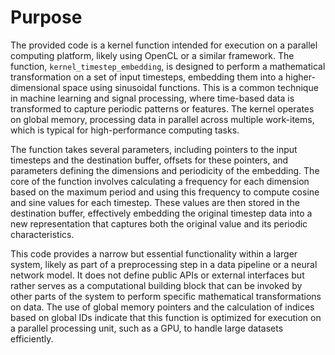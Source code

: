 # Purpose
The provided code is a kernel function intended for execution on a parallel computing platform, likely using OpenCL or a similar framework. The function, `kernel_timestep_embedding`, is designed to perform a mathematical transformation on a set of input timesteps, embedding them into a higher-dimensional space using sinusoidal functions. This is a common technique in machine learning and signal processing, where time-based data is transformed to capture periodic patterns or features. The kernel operates on global memory, processing data in parallel across multiple work-items, which is typical for high-performance computing tasks.

The function takes several parameters, including pointers to the input timesteps and the destination buffer, offsets for these pointers, and parameters defining the dimensions and periodicity of the embedding. The core of the function involves calculating a frequency for each dimension based on the maximum period and using this frequency to compute cosine and sine values for each timestep. These values are then stored in the destination buffer, effectively embedding the original timestep data into a new representation that captures both the original value and its periodic characteristics.

This code provides a narrow but essential functionality within a larger system, likely as part of a preprocessing step in a data pipeline or a neural network model. It does not define public APIs or external interfaces but rather serves as a computational building block that can be invoked by other parts of the system to perform specific mathematical transformations on data. The use of global memory pointers and the calculation of indices based on global IDs indicate that this function is optimized for execution on a parallel processing unit, such as a GPU, to handle large datasets efficiently.
